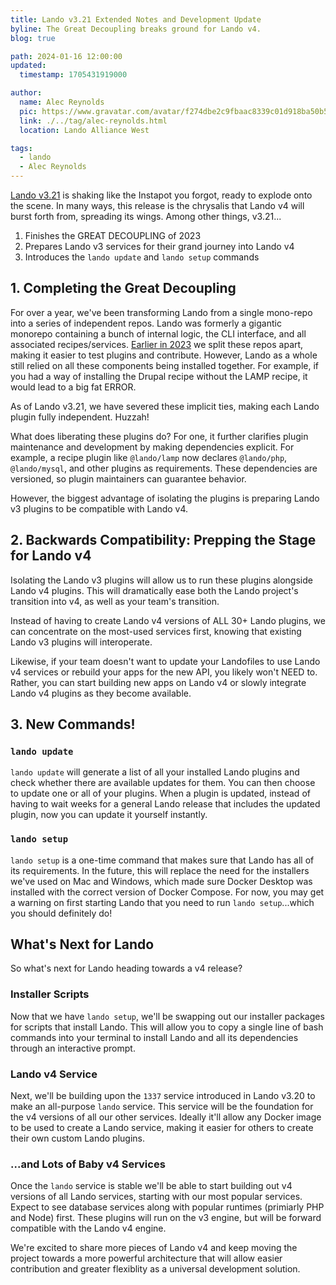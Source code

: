 ```yaml
---
title: Lando v3.21 Extended Notes and Development Update
byline: The Great Decoupling breaks ground for Lando v4.
blog: true

path: 2024-01-16 12:00:00
updated:
  timestamp: 1705431919000

author:
  name: Alec Reynolds
  pic: https://www.gravatar.com/avatar/f274dbe2c9fbaac8339c01d918ba50b5
  link: ./../tag/alec-reynolds.html
  location: Lando Alliance West

tags:
  - lando
  - Alec Reynolds
---
```


[Lando v3.21](https://github.com/lando/lando/releases/tag/v3.21.0-alpha10) is shaking like the Instapot you forgot, ready to explode onto the scene. In many ways, this release is the chrysalis that Lando v4 will burst forth from, spreading its wings. Among other things, v3.21...

1. Finishes the GREAT DECOUPLING of 2023
2. Prepares Lando v3 services for their grand journey into Lando v4
3. Introduces the `lando update` and `lando setup` commands

## 1. Completing the Great Decoupling

For over a year, we've been transforming Lando from a single mono-repo into a series of independent repos. Lando was formerly a gigantic monorepo containing a bunch of internal logic, the CLI interface, and all associated recipes/services. [Earlier in 2023](https://lando.dev/blog/2023/01/23/roadmap-of-2023.html#lando-is-now-fully-decoupled) we split these repos apart, making it easier to test plugins and contribute. However, Lando as a whole still relied on all these components being installed together. For example, if you had a way of installing the Drupal recipe without the LAMP recipe, it would lead to a big fat ERROR.

As of Lando v3.21, we have severed these implicit ties, making each Lando plugin fully independent. Huzzah!

What does liberating these plugins do? For one, it further clarifies plugin maintenance and development by making dependencies explicit. For example, a recipe plugin like `@lando/lamp` now declares `@lando/php`, `@lando/mysql`, and other plugins as requirements. These dependencies are versioned, so plugin maintainers can guarantee behavior.

However, the biggest advantage of isolating the plugins is preparing Lando v3 plugins to be compatible with Lando v4.

## 2. Backwards Compatibility: Prepping the Stage for Lando v4

Isolating the Lando v3 plugins will allow us to run these plugins alongside Lando v4 plugins. This will dramatically ease both the Lando project's transition into v4, as well as your team's transition.

Instead of having to create Lando v4 versions of ALL 30+ Lando plugins, we can concentrate on the most-used services first, knowing that existing Lando v3 plugins will interoperate.

Likewise, if your team doesn't want to update your Landofiles to use Lando v4 services or rebuild your apps for the new API, you likely won't NEED to. Rather, you can start building new apps on Lando v4 or slowly integrate Lando v4 plugins as they become available.

## 3. New Commands!

### `lando update`

`lando update` will generate a list of all your installed Lando plugins and check whether there are available updates for them. You can then choose to update one or all of your plugins. When a plugin is updated, instead of having to wait weeks for a general Lando release that includes the updated plugin, now you can update it yourself instantly.

### `lando setup`

`lando setup` is a one-time command that makes sure that Lando has all of its requirements. In the future, this will replace the need for the installers we've used on Mac and Windows, which made sure Docker Desktop was installed with the correct version of Docker Compose. For now, you may get a warning on first starting Lando that you need to run `lando setup`...which you should definitely do!

## What's Next for Lando

So what's next for Lando heading towards a v4 release?

### Installer Scripts

Now that we have `lando setup`, we'll be swapping out our installer packages for scripts that install Lando. This will allow you to copy a single line of bash commands into your terminal to install Lando and all its dependencies through an interactive prompt.

### Lando v4 Service

Next, we'll be building upon the `1337` service introduced in Lando v3.20 to make an all-purpose `lando` service. This service will be the foundation for the v4 versions of all our other services. Ideally it'll allow any Docker image to be used to create a Lando service, making it easier for others to create their own custom Lando plugins.

### ...and Lots of Baby v4 Services

Once the `lando` service is stable we'll be able to start building out v4 versions of all Lando services, starting with our most popular services. Expect to see database services along with popular runtimes (primiarly PHP and Node) first. These plugins will run on the v3 engine, but will be forward compatible with the Lando v4 engine.

We're excited to share more pieces of Lando v4 and keep moving the project towards a more powerful architecture that will allow easier contribution and greater flexiblity as a universal development solution.

   
